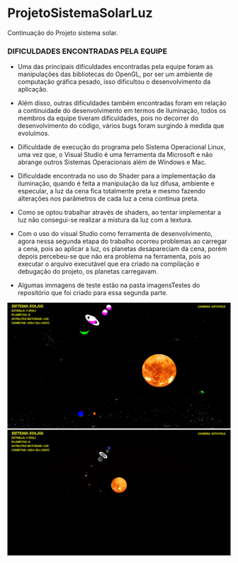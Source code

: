 # ProjetoSistemaSolarLuz
Continuação do Projeto sistema solar.
<h3> DIFICULDADES ENCONTRADAS PELA EQUIPE</h3>

  * Uma das principais dificuldades encontradas pela equipe foram as manipulações das bibliotecas do OpenGL, por ser um ambiente de computação gráfica pesado, isso dificultou o desenvolvimento da aplicação. 
  
  * Além disso, outras dificuldades também encontradas foram em relação a continuidade do desenvolvimento em termos de iluminação, todos os membros da equipe tiveram dificuldades, pois no decorrer do desenvolvimento do código, vários bugs foram surgindo à medida que evoluímos.
  
  * Dificuldade de execução do programa pelo Sistema Operacional Linux, uma vez que, o Visual Studio é uma ferramenta da Microsoft e não abrange outros Sistemas Operacionais além de Windows e Mac. 
  
  * Dificuldade encontrada no uso do Shader para a implementação da iluminação, quando é feita a manipulação da luz difusa, ambiente e especular, a luz da cena fica totalmente preta e mesmo fazendo alterações nos parâmetros de cada luz a cena continua preta.
  * Como se optou trabalhar através de shaders, ao tentar implementar a luz não consegui-se realizar a mistura da luz com a textura. 
  * Com o uso do visual Studio como ferramenta de desenvolvimento, agora nessa segunda etapa do trabalho ocorreu problemas ao carregar a cena, pois ao aplicar a luz, os planetas desapareciam da cena, porém depois percebeu-se que não era problema na ferramenta, pois ao executar o arquivo executável que era criado na compilação e debugação do projeto, os planetas carregavam.
  * Algumas immagens de teste estão na pasta imagensTestes do repositório que foi criado para essa segunda parte.
  <img src="https://github.com/ElineFarias/ProjetoSistemaSolarLuz/blob/7895d6c16a55af9f7b9e0acaf6ff5e191d76ea67/imagensTestes/TESTE.png" alt="My cool logo"/>
  <img src= "https://github.com/ElineFarias/ProjetoSistemaSolarLuz/blob/c81e082af8b07f3e8711da7535cd70e4d57611e6/imagensTestes/sistemaluz.png">
